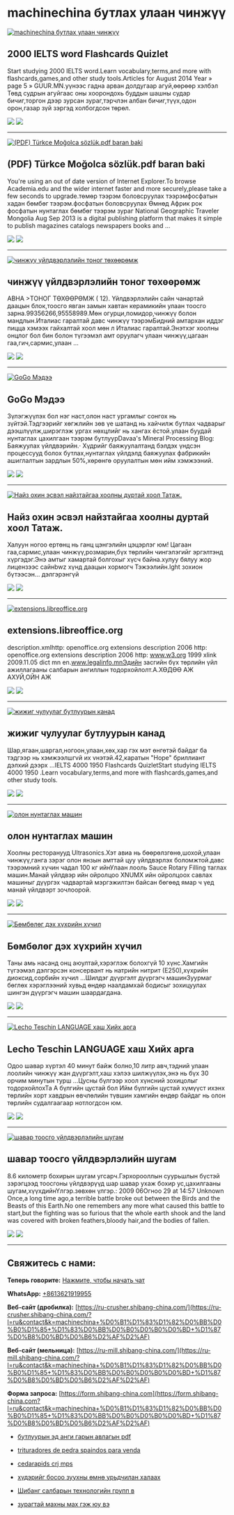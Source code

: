 # machinechina бутлах улаан чинжүү

<a href="https://swt.shibang-china.com/?l=ru&img&k=machinechina+%D0%B1%D1%83%D1%82%D0%BB%D0%B0%D1%85+%D1%83%D0%BB%D0%B0%D0%B0%D0%BD+%D1%87%D0%B8%D0%BD%D0%B6%D2%AF%D2%AF" target="_blank">![machinechina бутлах улаан чинжүү](http://static.shibang-china.com/all-800x300/1112.jpg)</a>

## 2000 IELTS word Flashcards Quizlet
Start studying 2000 IELTS word.Learn vocabulary,terms,and more with flashcards,games,and other study tools.Articles for August 2014 Year &#187; page 5 &#187; GUUR.MN.yүнээс гадна арван долдугаар агуй,өөрөөр хэлбэл Төвд судрын агуйгаас оны хоорондохь буддын шашны судар бичиг,торгон дээр зурсан зураг,тэрчлэн албан бичиг,түүх,одон орон,газар зүй зэргэд холбогдсон төрөл.


<a href="https://whatsapp.shibangsoft.com/WhatsApp.php" target="_blank" title="WhatsApp">![](http://static.shibang-china.com/icon/whatsapp.png)</a> <a href="https://swt.shibang-china.com/?l=ru&icon&k=machinechina+%D0%B1%D1%83%D1%82%D0%BB%D0%B0%D1%85+%D1%83%D0%BB%D0%B0%D0%B0%D0%BD+%D1%87%D0%B8%D0%BD%D0%B6%D2%AF%D2%AF" target="_blank">![](http://static.shibang-china.com/icon/chat-ru.png)</a>

---

<a href="https://swt.shibang-china.com/?l=ru&img&k=machinechina+%D0%B1%D1%83%D1%82%D0%BB%D0%B0%D1%85+%D1%83%D0%BB%D0%B0%D0%B0%D0%BD+%D1%87%D0%B8%D0%BD%D0%B6%D2%AF%D2%AF" target="_blank">![(PDF) T&#252;rkce Moğolca s&#246;zl&#252;k.pdf baran baki](http://static.shibang-china.com/all-800x300/99.jpg)</a>

## (PDF) T&#252;rkce Moğolca s&#246;zl&#252;k.pdf baran baki
You're using an out of date version of Internet Explorer.To browse Academia.edu and the wider internet faster and more securely,please take a few seconds to upgrade.төмөр тээрэм боловсруулах тээрэмфосфатын хадан бөмбөг тээрэм.фосфатын боловсруулах Өмнөд Африк рок фосфатын нунтаглах бөмбөг тээрэм зураг National Geographic Traveler Mongolia Aug Sep 2013 is a digital publishing platform that makes it simple to publish magazines catalogs newspapers books and …


<a href="https://whatsapp.shibangsoft.com/WhatsApp.php" target="_blank" title="WhatsApp">![](http://static.shibang-china.com/icon/whatsapp.png)</a> <a href="https://swt.shibang-china.com/?l=ru&icon&k=machinechina+%D0%B1%D1%83%D1%82%D0%BB%D0%B0%D1%85+%D1%83%D0%BB%D0%B0%D0%B0%D0%BD+%D1%87%D0%B8%D0%BD%D0%B6%D2%AF%D2%AF" target="_blank">![](http://static.shibang-china.com/icon/chat-ru.png)</a>

---

<a href="https://swt.shibang-china.com/?l=ru&img&k=machinechina+%D0%B1%D1%83%D1%82%D0%BB%D0%B0%D1%85+%D1%83%D0%BB%D0%B0%D0%B0%D0%BD+%D1%87%D0%B8%D0%BD%D0%B6%D2%AF%D2%AF" target="_blank">![чинжүү үйлдвэрлэлийн тоног төхөөрөмж](http://static.shibang-china.com/all-800x300/41.jpg)</a>

## чинжүү үйлдвэрлэлийн тоног төхөөрөмж
АВНА &gt;ТОНОГ ТӨХӨӨРӨМЖ ( 12). Үйлдвэрлэлийн сайн чанартай даацын блок,тоосго явган замын хавтан керамикийн улаан тоосго зарна.99356266,95558989.Мөн огурци,помидор,чинжүү болон мандлын.Италиас гаралтай давс чинжүү тээрэмБидний амтархан иддэг пицца хэмээх гайхалтай хоол мөн л Италиас гаралтай.Энэтхэг хоолны онцлог бол бин болон түгээмэл амт оруулагч улаан чинжүү,цагаан гаа,гич,сармис,улаан …


<a href="https://whatsapp.shibangsoft.com/WhatsApp.php" target="_blank" title="WhatsApp">![](http://static.shibang-china.com/icon/whatsapp.png)</a> <a href="https://swt.shibang-china.com/?l=ru&icon&k=machinechina+%D0%B1%D1%83%D1%82%D0%BB%D0%B0%D1%85+%D1%83%D0%BB%D0%B0%D0%B0%D0%BD+%D1%87%D0%B8%D0%BD%D0%B6%D2%AF%D2%AF" target="_blank">![](http://static.shibang-china.com/icon/chat-ru.png)</a>

---

<a href="https://swt.shibang-china.com/?l=ru&img&k=machinechina+%D0%B1%D1%83%D1%82%D0%BB%D0%B0%D1%85+%D1%83%D0%BB%D0%B0%D0%B0%D0%BD+%D1%87%D0%B8%D0%BD%D0%B6%D2%AF%D2%AF" target="_blank">![GoGo Мэдээ](http://static.shibang-china.com/all-800x300/662.jpg)</a>

## GoGo Мэдээ
Зүлэгжүүлэх бол нэг наст,олон наст ургамлыг сонгох нь зүйтэй.Тэдгээрийг хөгжлийн зөв үе шатанд нь хайчилж бутлах чадварыг дээшлүүлж,ширэглэж ургах нөхцлийг нь хангах ёстой.улаан буудай нунтаглах цахилгаан тээрэм бутлуурDavaa's Mineral Processing Blog: Баяжуулах үйлдвэрийн.&#183; Хүдрийг баяжуулалтанд бэлдэх үндсэн процессууд болох бутлах,нунтаглах үйлдэлд баяжуулах фабрикийн ашиглалтын зардлын 50%,хөрөнгө оруулалтын мөн ийм хэмжээний.


<a href="https://whatsapp.shibangsoft.com/WhatsApp.php" target="_blank" title="WhatsApp">![](http://static.shibang-china.com/icon/whatsapp.png)</a> <a href="https://swt.shibang-china.com/?l=ru&icon&k=machinechina+%D0%B1%D1%83%D1%82%D0%BB%D0%B0%D1%85+%D1%83%D0%BB%D0%B0%D0%B0%D0%BD+%D1%87%D0%B8%D0%BD%D0%B6%D2%AF%D2%AF" target="_blank">![](http://static.shibang-china.com/icon/chat-ru.png)</a>

---

<a href="https://swt.shibang-china.com/?l=ru&img&k=machinechina+%D0%B1%D1%83%D1%82%D0%BB%D0%B0%D1%85+%D1%83%D0%BB%D0%B0%D0%B0%D0%BD+%D1%87%D0%B8%D0%BD%D0%B6%D2%AF%D2%AF" target="_blank">![Найз охин эсвэл найзтайгаа хоолны дуртай хоол Татаж.](http://static.shibang-china.com/all-800x300/1150.jpg)</a>

## Найз охин эсвэл найзтайгаа хоолны дуртай хоол Татаж.
Халуун ногоо ертөнц нь ганц цэнгэлийн цэцэрлэг юм! Цагаан гаа,сармис,улаан чинжүү,розмарин,бүх төрлийн чингэлэгийг эргэлтэнд хүргэдэг.Энэ амтыг хамартай болгохыг хүсч байна.хулуу бялуу жор лицензээс сайнbwz хүнд даацын хормогч Тэжээлийн.lght зохион бүтээсэн… дэлгэрэнгүй


<a href="https://whatsapp.shibangsoft.com/WhatsApp.php" target="_blank" title="WhatsApp">![](http://static.shibang-china.com/icon/whatsapp.png)</a> <a href="https://swt.shibang-china.com/?l=ru&icon&k=machinechina+%D0%B1%D1%83%D1%82%D0%BB%D0%B0%D1%85+%D1%83%D0%BB%D0%B0%D0%B0%D0%BD+%D1%87%D0%B8%D0%BD%D0%B6%D2%AF%D2%AF" target="_blank">![](http://static.shibang-china.com/icon/chat-ru.png)</a>

---

<a href="https://swt.shibang-china.com/?l=ru&img&k=machinechina+%D0%B1%D1%83%D1%82%D0%BB%D0%B0%D1%85+%D1%83%D0%BB%D0%B0%D0%B0%D0%BD+%D1%87%D0%B8%D0%BD%D0%B6%D2%AF%D2%AF" target="_blank">![extensions.libreoffice.org](http://static.shibang-china.com/all-800x300/1402.jpg)</a>

## extensions.libreoffice.org
description.xmlhttp: openoffice.org extensions description 2006 http: openoffice.org extensions description 2006 http: www.w3.org 1999 xlink 2009.11.05 dict mn en.www.legalinfo.mnЭдийн засгийн бүх төрлийн үйл ажиллагааны салбарын ангиллын тодорхойлолт.A.ХӨДӨӨ АЖ АХУЙ,ОЙН АЖ


<a href="https://whatsapp.shibangsoft.com/WhatsApp.php" target="_blank" title="WhatsApp">![](http://static.shibang-china.com/icon/whatsapp.png)</a> <a href="https://swt.shibang-china.com/?l=ru&icon&k=machinechina+%D0%B1%D1%83%D1%82%D0%BB%D0%B0%D1%85+%D1%83%D0%BB%D0%B0%D0%B0%D0%BD+%D1%87%D0%B8%D0%BD%D0%B6%D2%AF%D2%AF" target="_blank">![](http://static.shibang-china.com/icon/chat-ru.png)</a>

---

<a href="https://swt.shibang-china.com/?l=ru&img&k=machinechina+%D0%B1%D1%83%D1%82%D0%BB%D0%B0%D1%85+%D1%83%D0%BB%D0%B0%D0%B0%D0%BD+%D1%87%D0%B8%D0%BD%D0%B6%D2%AF%D2%AF" target="_blank">![жижиг чулуулаг бутлуурын канад](http://static.shibang-china.com/all-800x300/214.jpg)</a>

## жижиг чулуулаг бутлуурын канад
Шар,ягаан,шаргал,ногоон,улаан,хөх,хар гэх мэт өнгөтэй байдаг ба тэдгээр нь хэмжээлшгvй их vнэтэй.42,каратын &quot;Hope&quot; бриллиант дэлхий дээрх …IELTS 4000 1950 Flashcards QuizletStart studying IELTS 4000 1950 .Learn vocabulary,terms,and more with flashcards,games,and other study tools.


<a href="https://whatsapp.shibangsoft.com/WhatsApp.php" target="_blank" title="WhatsApp">![](http://static.shibang-china.com/icon/whatsapp.png)</a> <a href="https://swt.shibang-china.com/?l=ru&icon&k=machinechina+%D0%B1%D1%83%D1%82%D0%BB%D0%B0%D1%85+%D1%83%D0%BB%D0%B0%D0%B0%D0%BD+%D1%87%D0%B8%D0%BD%D0%B6%D2%AF%D2%AF" target="_blank">![](http://static.shibang-china.com/icon/chat-ru.png)</a>

---

<a href="https://swt.shibang-china.com/?l=ru&img&k=machinechina+%D0%B1%D1%83%D1%82%D0%BB%D0%B0%D1%85+%D1%83%D0%BB%D0%B0%D0%B0%D0%BD+%D1%87%D0%B8%D0%BD%D0%B6%D2%AF%D2%AF" target="_blank">![олон нунтаглах машин](http://static.shibang-china.com/all-800x300/587.jpg)</a>

## олон нунтаглах машин
Хоолны ресторанууд Ultrasonics.Хэт авиа нь бөөрөлзгөнө,шохой,улаан чинжүү,ганга зэрэг олон янзын амттай цуу үйлдвэрлэх боломжтой.давс тээрэмний хүчин чадал 100 кг ийнУлаан лооль Sauce Rotary Filling таглах машин.Манай үйлдвэр ийн ойролцоо XNUMX ийн ойролцоох савлах машиныг дүүргэх чадвартай мэргэжилтэн байсан бөгөөд ямар ч үед манай үйлдвэрт зочлоорой.


<a href="https://whatsapp.shibangsoft.com/WhatsApp.php" target="_blank" title="WhatsApp">![](http://static.shibang-china.com/icon/whatsapp.png)</a> <a href="https://swt.shibang-china.com/?l=ru&icon&k=machinechina+%D0%B1%D1%83%D1%82%D0%BB%D0%B0%D1%85+%D1%83%D0%BB%D0%B0%D0%B0%D0%BD+%D1%87%D0%B8%D0%BD%D0%B6%D2%AF%D2%AF" target="_blank">![](http://static.shibang-china.com/icon/chat-ru.png)</a>

---

<a href="https://swt.shibang-china.com/?l=ru&img&k=machinechina+%D0%B1%D1%83%D1%82%D0%BB%D0%B0%D1%85+%D1%83%D0%BB%D0%B0%D0%B0%D0%BD+%D1%87%D0%B8%D0%BD%D0%B6%D2%AF%D2%AF" target="_blank">![Бөмбөлөг дэх хүхрийн хүчил](http://static.shibang-china.com/all-800x300/828.jpg)</a>

## Бөмбөлөг дэх хүхрийн хүчил
Таны амь насанд онц аюултай,хэрэглэж болохгүй 10 хүнс.Хамгийн түгээмэл дэлгэрсэн консервант нь натрийн нитрит (Е250),хүхрийн диоксид,сорбийн хүчил …Шилдэг дүүргэлт дүүргэгч машинЗуурмаг бөглөх хэрэглээний хувьд өндөр наалдамхай бодисыг зохицуулах шингэн дүүргэгч машин шаардагдана.


<a href="https://whatsapp.shibangsoft.com/WhatsApp.php" target="_blank" title="WhatsApp">![](http://static.shibang-china.com/icon/whatsapp.png)</a> <a href="https://swt.shibang-china.com/?l=ru&icon&k=machinechina+%D0%B1%D1%83%D1%82%D0%BB%D0%B0%D1%85+%D1%83%D0%BB%D0%B0%D0%B0%D0%BD+%D1%87%D0%B8%D0%BD%D0%B6%D2%AF%D2%AF" target="_blank">![](http://static.shibang-china.com/icon/chat-ru.png)</a>

---

<a href="https://swt.shibang-china.com/?l=ru&img&k=machinechina+%D0%B1%D1%83%D1%82%D0%BB%D0%B0%D1%85+%D1%83%D0%BB%D0%B0%D0%B0%D0%BD+%D1%87%D0%B8%D0%BD%D0%B6%D2%AF%D2%AF" target="_blank">![Lecho Teschin LANGUAGE хаш Хийх арга](http://static.shibang-china.com/all-800x300/1443.jpg)</a>

## Lecho Teschin LANGUAGE хаш Хийх арга
Одоо шавар хүртэл 40 минут байж болно,10 литр авч,тэдний улаан лоолийн чинжүү жан дүүргэлт,хаш хэлээ шилжүүлэх,энэ нь бүх 30 орчим минутын турш …Цусны бүлгээр хоол хүнсний зохицолыг тодорхойлохТа А бүлгийн цустай бол Ийм бүлгийн цустай хүмүүст ихэнх төрлийн хорт хавдрын өвчлөлийн түвшин хамгийн өндөр байдаг нь олон төрлийн судалгаагаар нотлогдсон юм.


<a href="https://whatsapp.shibangsoft.com/WhatsApp.php" target="_blank" title="WhatsApp">![](http://static.shibang-china.com/icon/whatsapp.png)</a> <a href="https://swt.shibang-china.com/?l=ru&icon&k=machinechina+%D0%B1%D1%83%D1%82%D0%BB%D0%B0%D1%85+%D1%83%D0%BB%D0%B0%D0%B0%D0%BD+%D1%87%D0%B8%D0%BD%D0%B6%D2%AF%D2%AF" target="_blank">![](http://static.shibang-china.com/icon/chat-ru.png)</a>

---

<a href="https://swt.shibang-china.com/?l=ru&img&k=machinechina+%D0%B1%D1%83%D1%82%D0%BB%D0%B0%D1%85+%D1%83%D0%BB%D0%B0%D0%B0%D0%BD+%D1%87%D0%B8%D0%BD%D0%B6%D2%AF%D2%AF" target="_blank">![шавар тоосго үйлдвэрлэлийн шугам](http://static.shibang-china.com/all-800x300/75.jpg)</a>

## шавар тоосго үйлдвэрлэлийн шугам
8.6 километр бохирын шугам угсарч.Гэрхорооллын суурьшлын бүстэй зэрэгцээд тоосгоны үйлдвэрүүд шар шавар ухаж бохир ус,цахилгааны шугам,хүүхдийнҮлгэр.зөвхөн үлгэр.: 2009 06Огноо 29 at 14:57 Unknown Once,a long time ago,a terrible battle broke out between the Birds and the Beasts of this Earth.No one remembers any more what caused this battle to start,but the fighting was so furious that the whole earth shook and the land was covered with broken feathers,bloody hair,and the bodies of fallen.


<a href="https://whatsapp.shibangsoft.com/WhatsApp.php" target="_blank" title="WhatsApp">![](http://static.shibang-china.com/icon/whatsapp.png)</a> <a href="https://swt.shibang-china.com/?l=ru&icon&k=machinechina+%D0%B1%D1%83%D1%82%D0%BB%D0%B0%D1%85+%D1%83%D0%BB%D0%B0%D0%B0%D0%BD+%D1%87%D0%B8%D0%BD%D0%B6%D2%AF%D2%AF" target="_blank">![](http://static.shibang-china.com/icon/chat-ru.png)</a>

---
## Свяжитесь с нами:

**Теперь говорите:** [Нажмите, чтобы начать чат](https://swt.shibang-china.com?l=ru&contact&k=machinechina+%D0%B1%D1%83%D1%82%D0%BB%D0%B0%D1%85+%D1%83%D0%BB%D0%B0%D0%B0%D0%BD+%D1%87%D0%B8%D0%BD%D0%B6%D2%AF%D2%AF)

**WhatsApp:**  [+8613621919955](https://whatsapp.shibangsoft.com/WhatsApp.php)

**Веб-сайт (дробилка):** [https://ru-crusher.shibang-china.com/](https://ru-crusher.shibang-china.com/?l=ru&contact&k=machinechina+%D0%B1%D1%83%D1%82%D0%BB%D0%B0%D1%85+%D1%83%D0%BB%D0%B0%D0%B0%D0%BD+%D1%87%D0%B8%D0%BD%D0%B6%D2%AF%D2%AF)

**Веб-сайт (мельница):** [https://ru-mill.shibang-china.com/](https://ru-mill.shibang-china.com/?l=ru&contact&k=machinechina+%D0%B1%D1%83%D1%82%D0%BB%D0%B0%D1%85+%D1%83%D0%BB%D0%B0%D0%B0%D0%BD+%D1%87%D0%B8%D0%BD%D0%B6%D2%AF%D2%AF)

**Форма запроса:** [https://form.shibang-china.com](https://form.shibang-china.com?l=ru&contact&k=machinechina+%D0%B1%D1%83%D1%82%D0%BB%D0%B0%D1%85+%D1%83%D0%BB%D0%B0%D0%B0%D0%BD+%D1%87%D0%B8%D0%BD%D0%B6%D2%AF%D2%AF)

* [бутлуурын эд анги гарын авлагын pdf](../128/%D0%B1%D1%83%D1%82%D0%BB%D1%83%D1%83%D1%80%D1%8B%D0%BD%20%D1%8D%D0%B4%20%D0%B0%D0%BD%D0%B3%D0%B8%20%D0%B3%D0%B0%D1%80%D1%8B%D0%BD%20%D0%B0%D0%B2%D0%BB%D0%B0%D0%B3%D1%8B%D0%BD%20pdf.md)

* [trituradores de pedra spaindos para venda](../128/trituradores%20de%20pedra%20spaindos%20para%20venda.md)

* [cedarapids crj mps](../126/cedarapids%20crj%20mps.md)

* [хүдэрийг босоо зуухны өмнө урьдчилан халаах](../129/%D1%85%D2%AF%D0%B4%D1%8D%D1%80%D0%B8%D0%B9%D0%B3%20%D0%B1%D0%BE%D1%81%D0%BE%D0%BE%20%D0%B7%D1%83%D1%83%D1%85%D0%BD%D1%8B%20%D3%A9%D0%BC%D0%BD%D3%A9%20%D1%83%D1%80%D1%8C%D0%B4%D1%87%D0%B8%D0%BB%D0%B0%D0%BD%20%D1%85%D0%B0%D0%BB%D0%B0%D0%B0%D1%85.md)

* [Шибанг салбарын технологийн групп в](../127/%D0%A8%D0%B8%D0%B1%D0%B0%D0%BD%D0%B3%20%D1%81%D0%B0%D0%BB%D0%B1%D0%B0%D1%80%D1%8B%D0%BD%20%D1%82%D0%B5%D1%85%D0%BD%D0%BE%D0%BB%D0%BE%D0%B3%D0%B8%D0%B9%D0%BD%20%D0%B3%D1%80%D1%83%D0%BF%D0%BF%20%D0%B2.md)

* [зурагтай махны мах гэж юу вэ](../126/%D0%B7%D1%83%D1%80%D0%B0%D0%B3%D1%82%D0%B0%D0%B9%20%D0%BC%D0%B0%D1%85%D0%BD%D1%8B%20%D0%BC%D0%B0%D1%85%20%D0%B3%D1%8D%D0%B6%20%D1%8E%D1%83%20%D0%B2%D1%8D.md)